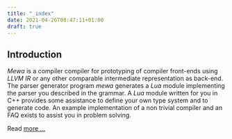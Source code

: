 ```yaml
---
title: "_index"
date: 2021-04-26T08:47:11+01:00
draft: true
---
```


## Introduction
_Mewa_ is a compiler compiler for prototyping of compiler front-ends using _LLVM IR_ or any other comparable intermediate representation
as back-end. The parser generator program _mewa_ generates a _Lua_ module implementing the parser you described in the grammar.
A _Lua_ module written for you in C++ provides some assistance to define your own type system and to generate code.
An example implementation of a non trivial compiler and an FAQ exists to assist you in problem solving.

Read [more ...](documentation)

